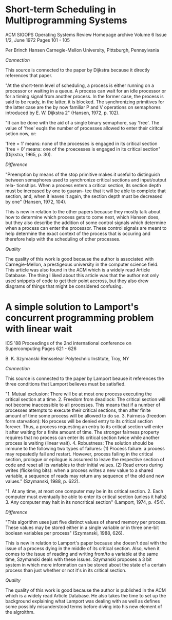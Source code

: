 Short-term Scheduling in Multiprogramming Systems
=================================================

ACM SIGOPS Operating Systems Review Homepage archive
Volume 6 Issue 1/2, June 1972
Pages 101 - 105

Per Brinch Hansen
Carnegie-Mellon University, Pittsburgh, Pennsylvania


*Connection*

This source is connected to the paper by Dijkstra because it directly references
that paper.

"At the short-term level of scheduling, a process is either running on a
processor or waiting in a queue. A process can wait for an idle processor or
for a timing signal from another process. In the former case, the process is
said to be ready, in the latter, it is blocked. The synchronizing primitives
for the latter case are the by now familiar P and V operations on semaphores
introduced by E. W. Dijkstra 2" (Hansen, 1972, p. 102).

"It can be done with the aid of a single binary semaphore, say 'free'. The value
of 'free' euqls the number of processes allowed to enter their ciritcal setion
now, or:

'free = 1' means: none of the processes is engaged in its critical section
'free = 0' means: one of the proecesses is engaged in its critical section"
(Dijkstra, 1965, p. 30).

*Difference*

"Preemption by means of the stop primitive makes
it useful to distinguish between semaphores used to
synchronize critical sections and input/output rela-
tionships. When a process enters a critical section,
its section depth must be increased by one to guaran-
tee that it will be able to complete that section,
and, when it leaves it again, the section depth must
be decreased by one" (Hansen, 1972, 104).

This is new in relation to the other papers because they mostly talk about how
to determine which process gets to come next, which Hansen does, but they also
describe the addition of some control signals which determine when a process can
enter the processor. These control signals are meant to help determine the exact
context of the process that is occuring and therefore help with the scheduling
of other processes.

*Quality*

The quality of this work is good because the author is associated with Carnegie-Mellon,
a prestigeous university in the computer science field. This article was also
found in the ACM which is a widely read Article Database. The thing I liked about
this article was that the author not only used snippets of code to get their
point accross, but they also drew diagrams of things that might be considered
confusing.

A simple solution to Lamport's concurrent programming problem with linear wait
==============================================================================

ICS '88 Proceedings of the 2nd international conference on Supercomputing
Pages 621 - 626

B. K. Szymanski Rensselear Polytechnic Institute, Troy, NY

*Connection*

This source is connected to the paper by Lamport beause it references the three
conditions that Lamport believes must be satisfied.

"1. Mutual exclusion: There will be at most one process executing the critical
section at a time.
2. Freedom from deadlock: The critical section will not become inaccessible to
all processes. This means that if a number of processes attempts to execute their
critical sections, then after finite amount of time some process will be allowed
to do so.
3. Fairness (freedom form starvation): No process will be denied entry to its
critical section forever. Thus, a process requesting an entry to its critical
section will enter it after waiting for a finite amount of time. The stronger
fairness property requires that no process can enter its critical section twice
while another process is waiting (linear wait).
4. Robustness: The solution should be immune to the following two types of failures:
(1) Process failure: a prooess may repeatedly fail and restart. However, process
failing in the critical section, prologue or epilogue is assumed to leave the
respective section of code and reset all its variables to their initial values.
(2) Read errors during writes (flickering bits): when a process writes a new
value to a shared variable, a sequence of reads may return any sequence of the
old and new values." (Szymanski, 1988, p. 622).

"1. At any time, at most one computer may be in its critical section.
2. Each computer must eventually be able to enter its critical section (unless
it halts)
3. Any computer may halt in its noncritical section" (Lamport, 1974, p. 454).

*Difference*

"This algorithm uses just five distinct values of shared
memory per process. These values may be stored either in a
single variable or in three one-bit boolean variables per
process" (Szymanski, 1988, 626).

This is new in relation to Lamport's paper because she doesn't deal with the issue
of a process dying in the middle of its critical section. Also, when it comes to
the issue of reading and writing from/to a variable at the same time, Szymanski
deals with these issues. Szymanski proposes a 3 bit system in which more information
can be stored about the state of a certain process than just whether or not it's
in its critical section.

*Quality*

The quality of this work is good because the author is published in the ACM which
is a widely read Article Database. He also takes the time to set up the background
explaining what Lamport was dealing with as well as defines some possibly misunderstood
terms before diving into his new element of the algroithm.